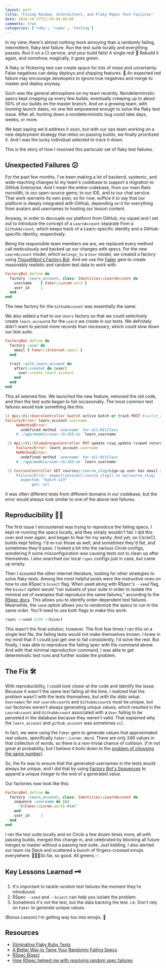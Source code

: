 ```yaml
---
layout: post
title: "Fixing Random, Intermittent, and Flaky RSpec Test Failures"
date: 2018-10-27T11:54:04-04:00
comments: true
categories: ['ruby', 'rspec', 'testing']
---
```


In my view, there's almost nothing more annoying than a randomly failing, intermittent,
flaky test failure. Run the test suite locally and everything passes.
Run it on a CI service, and your build fails! A single red! 🔴 Rebuild it again, and somehow,
magically, it goes green.

A flaky or flickering test can create space for lots of noise and uncertainty. False negatives can delay
deploys and shipping features. 🚢 An expected red failure may encourage developers to ignore true
negatives and merge to master and deploy anyway.

Such was the general atmosphere on my team recently. Nondeterministic specs
kept cropping up every few builds, eventually creeping up to about 50% of
our builds on the master branch. And on a growing team, with looming launch
dates, no one felt empowered enough to solve the flaky test issue. After
all, hunting down a nondeterministic bug could take days, weeks, or more.

We kept saying we'd address it soon, but with our ops team working on a new
deployment strategy that relies on passing builds, we finally prioritized
it. And I was the lucky individual selected to track it down.

This is the story of how I resolved this particular set of flaky test failures.

## Unexpected Failures 😕
For the past few months, I've been making a lot of backend, systemic, and
wide-reaching changes to my team's codebase to support a migration to GitHub
Enterprise. And I mean the entire codebase,
from our main Rails monolith, to our open-source gems, to our IDE, and to our chat service.
That work warrants its own post, so for now, suffice it to say that our
platform is deeply integrated with GitHub, depending on it for everything
from avatars and usernames to hosting our lesson content.

Anyway, in order to decouple our platform from GitHub, my squad and I set
out to introduce the concept of a `LearnAccount` separate from a
`GithubAccount`, which keeps track of a Learn-specific identity and a
GitHub-specific identity, respectively.

Being the responsible team members we are, we replaced every method call
meticulously and backed up our changes with specs. For the new
`LearnAccount` model, which `belongs_to` a `User` model, we created a
factory using [Thoughtbot's Factory Bot](https://github.com/thoughtbot/factory_bot_rails). And we use the [Faker](https://github.com/stympy/faker) gem to create reasonably realistic and random test data to work with.

```ruby
FactoryBot.define do
  factory :learn_account, class: Identities::LearnAccount do
    username    { Faker::Lorem.word }
    user_id     1
  end
end
```

The new factory for the `GithubAccount` was essentially the same.

We also added a trait to our `Users` factory so that we could selectively create `learn_account`s for the `user`s we create in our tests.
We definitely didn't want to persist more records than necessary, which could slow down our test suite.

```ruby
FactoryBot.define do
  factory :user do
    email { Faker::Internet.email }
  end

  trait :with_learn_account do
    after(:create) do |user|
      user.create_learn_account
    end
  end
end
```

This all seemed fine. We launched the new feature, removed the old code, and then the test suite began to fail occasionally. The most common test failures would look something like this:

```ruby
1) Api::V1::UsersController Switch active batch or track POST #switch_active_track given track within students current active batch updates the current track
Failure/Error: learn_account.username
     NoMethodError:
       undefined method `username' for nil:NilClass
     # ./app/models/user.rb:185:in `learn_username'
```

```ruby
 1) Api::V1::StudyGroupsController PUT update rsvp_update rsvped returns a status 200
     Failure/Error: learn_account.username
     NoMethodError:
       undefined method `username' for nil:NilClass
     # ./app/models/user.rb:185:in `learn_username'
```

```ruby
 1) CoursesController GET courses/:course_slug/sign-up user has email in session user's email already exists in the db user has login credentials redirects user to sign in and stores slug in session
     Failure/Error: expect(session[:course_slug]).to eq(course_slug)
       expected: "batch-123"
            got: nil
```

It was often different tests from different domains in our codebase, but the error would always look similar to one of the above test failures.

## Reproducibility 🤷🏻‍
The first issue I encountered was trying to reproduce the failing specs. I kept re-running the specs locally, and they simply wouldn't fail. I did this over and over again, and began to fear for my sanity. And yet, on CircleCI, builds kept failing. I'd re-run those as well, and sometimes they'd fail, and sometimes they'd pass. I looked a bit into the various Circle configs, wondering if some misconfiguration was causing tests not to clean up after themselves. I also searched our local `rspec` configs just in case, but came up empty.

Then I scoured the other internet literature, looking for other strategies to solve flaky tests. Among the most helpful posts were the instructive ones on how to use RSpec's `bisect` flag. When used along with RSpec's `--seed` flag, the `bisect` option would "run subsets of your suite in order to isolate the minimal set of examples that reproduce the same failures," according to the [RSpec docs](https://relishapp.com/rspec/rspec-core/docs/command-line/bisect). This allows you to identify order-dependent test failures. Meanwhile, the `seed` option allows you to randomize the specs to run in the same order. You'll need to use both flags to make this work:

```ruby
rspec --seed 1234 --bisect
```

This wasn't the final solution, however. The first few times I ran this on a single test file, the failing tests would not make themselves known. I knew in my mind that if I could just get one to fail consistently, I'd solve the rest. But finally, I was able to reproduce the failing spec with the command above. And with that minimal reproduction command, I was able to get deterministic test runs and further isolate the problem.

## The Fix 🛠️
With reproducibility, I could look closer at the code and identify the issue. Because it wasn't the same test failing all the time, I realized that the problem wasn't with the tests themselves, _but with the data setup_. `Usernames` for our `LearnAccount`s and `GithubAccount`s must be unique, but our factories weren't always generating unique values, which resulted in the `LearnAccount` and `GithubAccount` associated with a `User` failing to be persisted in the database because they weren't valid. That explained why the `learn_account` and `github_account` was sometimes `nil`.

In fact, we were using the `Faker` gem to generate values that approximated real values, specifically `Faker::Lorem::Word`. There are only 249 values in that collection of words, so there is a non-trivial chance of collision. (I'm not great at probability, but I believe it boils down to the [problem of choosing the same number](https://math.stackexchange.com/questions/509679/probability-of-choosing-the-same-number)).

So, the fix was to ensure that the generated usernames in the tests would always be unique, and I did that by using [Factory Bot's Sequences](https://github.com/thoughtbot/factory_bot/blob/master/GETTING_STARTED.md) to append a unique integer to the end of a generated value.

Our factories now look like this:
```ruby
FactoryBot.define do
  factory :learn_account, class: Identities::LearnAccount do
    sequence :username do |n|
      "#{Faker::Lorem.word}-#{n}"
    end
    user_id     1
  end
end
```

I ran the test suite locally and on Circle a few dozen times more, all with passing builds, merged this change in, and celebrated by blocking all future merges to master without a passing test suite. Just kidding, I also alerted our team via Slack and scattered a bunch of fingers-crossed emojis everywhere. 🎉🤞🏼So far, so good. All greens ✅.

## Key Lessons Learned 🗝️
1. It's important to tackle random test failures the moment they're introduced.
2. RSpec `--seed` and `--bisect` can help you isolate the problem.
3. Sometimes it's not the test, but the data backing the test. i.e. Don't rely on `Faker` to generate unique values.

(Bonus Lesson) I'm getting way too into emojis. 🚀

## Resources
- [Eliminating Flaky Ruby Tests](https://engineering.gusto.com/eliminating-flaky-ruby-tests/)
- [A Better Way to Tame Your Randomly Failing Specs](https://sourcediving.com/a-better-way-to-tame-your-randomly-failing-specs-29040dc0ed24)
- [RSpec Bisect](https://relishapp.com/rspec/rspec-core/docs/command-line/bisect)
- [How RSpec helped me with resolving random spec failures](https://blog.arkency.com/2016/02/how-rspec-helped-me-with-resolving-random-spec-failures/)

